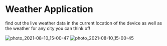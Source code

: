 # Weather Application
 find out the live weather data in the current location of the device as well as the weather for any city you can think of!
 
 ![photo_2021-08-10_15-00-47](https://user-images.githubusercontent.com/81472165/129034075-42ce0a54-4acf-4c78-8cf5-11e8bc575f26.jpg)
 ![photo_2021-08-10_15-00-45](https://user-images.githubusercontent.com/81472165/129033872-be176105-e259-418a-bf52-e76e30058451.jpg)


